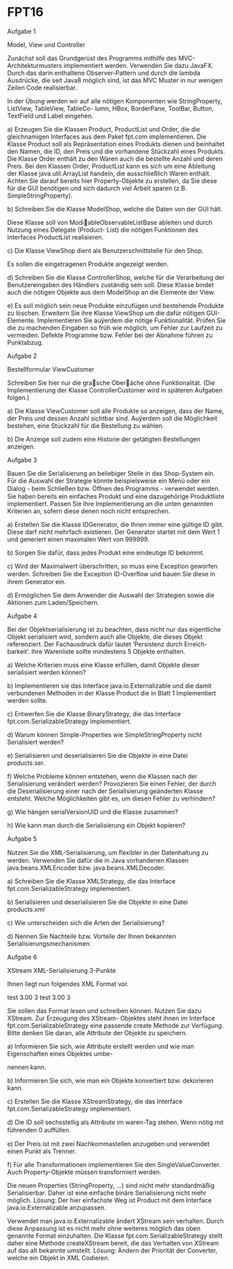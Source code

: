 # FPT16

Aufgabe 1

Model, View und Controller

Zunächst soll das Grundgerüst des Programms mithilfe des MVC-Architekturmusters implementiert werden.
Verwenden Sie dazu JavaFX. Durch das darin enthaltene Observer-Pattern und durch die lambda Ausdrücke,
die seit Java8 möglich sind, ist das MVC Muster in nur wenigen Zeilen Code realisierbar.

In der Übung werden wir auf alle nötigen Komponenten wie StringProperty, ListView, TableView, TableCo-
lumn, HBox, BorderPane, ToolBar, Button, TextField und Label eingehen.

a) Erzeugen Sie die Klassen Product, ProductList und Order, die die gleichnamigen Interfaces aus dem Paket
fpt.com implementieren.
Die Klasse Product soll als Repräsentation eines Produkts dienen und beinhaltet den Namen, die ID,
den Preis und die vorhandene Stückzahl eines Produkts.
Die Klasse Order enthält zu den Waren auch die bestellte Anzahl und deren Preis.
Bei den Klassen Order, ProductList kann es sich um eine Ableitung der Klasse java.util.ArrayList handeln,
die ausschließlich Waren enthält.
Achten Sie darauf bereits hier Property-Objekte zu erstellen, da Sie diese für die GUI benötigen und
sich dadurch viel Arbeit sparen (z.B. SimpleStringProperty).

b) Schreiben Sie die Klasse ModelShop, welche die Daten von der GUI hält.

Diese Klasse soll von ModiableObservableListBase ableiten und durch Nutzung eines Delegate (Product-
List) die nötigen Funktionen des Interfaces ProductList realisieren.

c) Die Klasse ViewShop dient als Benutzerschnittstelle für den Shop.

Es sollen die eingetragenen Produkte angezeigt werden.

d) Schreiben Sie die Klasse ControllerShop, welche für die Verarbeitung der Benutzereingaben des Händlers
zuständig sein soll. Diese Klasse bindet auch die nötigen Objekte aus dem ModelShop an die Elemente
der View.

e) Es soll möglich sein neue Produkte einzufügen und bestehende Produkte zu löschen. Erweitern Sie ihre
Klasse ViewShop um die dafür nötigen GUI-Elemente.
Implementieren Sie auÿerdem die nötige Funktionalität.
Prüfen Sie die zu machenden Eingaben so früh wie möglich, um Fehler zur Laufzeit zu vermeiden.
Defekte Programme bzw. Fehler bei der Abnahme führen zu Punktabzug.


Aufgabe 2


Bestellformular ViewCustomer

Schreiben Sie hier nur die grasche Oberäche ohne Funktionalität.
(Die Implementierung der Klasse ControllerCustomer wird in späteren Aufgaben folgen.)

a) Die Klasse ViewCustomer soll alle Produkte so anzeigen, dass der Name, der Preis und dessen Anzahl
sichtbar sind. Auÿerdem soll die Möglichkeit bestehen, eine Stückzahl für die Bestellung zu wählen.

b) Die Anzeige soll zudem eine Historie der getätigten Bestellungen anzeigen.


Aufgabe 3


Bauen Sie die Serialisierung an beliebiger Stelle in das Shop-System ein. Für die Auswahl der Strategie
könnte beispielsweise ein Menü oder ein Dialog - beim Schließen bzw. Öﬀnen des Programms - verwendet
werden. Sie haben bereits ein einfaches Produkt und eine dazugehörige Produktliste implementiert. Passen
Sie ihre Implementierung an die unten genannten Kriterien an, sofern diese denen noch nicht entsprechen.

a) Erstellen Sie die Klasse IDGenerator, die Ihnen immer eine gültige ID gibt.
Diese darf nicht mehrfach existieren.
Der Generator startet mit dem Wert 1 und generiert einen maximalen Wert von 999999.

b) Sorgen Sie dafür, dass jedes Produkt eine eindeutige ID bekommt.

c) Wird der Maximalwert überschritten, so muss eine Exception geworfen werden.
Schreiben Sie die Exception ID-Overﬂow und bauen Sie diese in ihrem Generator ein.

d) Ermöglichen Sie dem Anwender die Auswahl der Strategien sowie die Aktionen zum Laden/Speichern.


Aufgabe 4


Bei der Objektserialisierung ist zu beachten, dass nicht nur das eigentliche Objekt serialisiert wird, sondern
auch alle Objekte, die dieses Objekt referenziert. Der Fachausdruck dafür lautet ’Persistenz durch Erreich-
barkeit’. Ihre Warenliste sollte mindestens 5 Objekte enthalten.

a) Welche Kriterien muss eine Klasse erfüllen, damit Objekte dieser serialisiert werden können?

b) Implementieren sie das Interface java.io.Externalizable und die damit verbundenen Methoden in der
Klasse Product die in Blatt 1 Implementiert werden sollte.

c) Entwerfen Sie die Klasse BinaryStrategy, die das Interface fpt.com.SerializableStrategy implementiert.

d) Warum können Simple-Properties wie SimpleStringProperty nicht Serialisiert werden?

e) Serialisieren und deserialisieren Sie die Objekte in eine Datei products.ser.

f) Welche Probleme können entstehen, wenn die Klassen nach der Serialisierung verändert werden?
Provozieren Sie einen Fehler, der durch die Deserialisierung einer nach der Serialisierung geänderten
Klasse entsteht. Welche Möglichkeiten gibt es, um diesen Fehler zu verhindern?

g) Wie hängen serialVersionUID und die Klasse zusammen?

h) Wie kann man durch die Serialisierung ein Objekt kopieren?


Aufgabe 5


Nutzen Sie die XML-Serialisierung, um ﬂexibler in der Datenhaltung zu werden. Verwenden Sie dafür die in
Java vorhandenen Klassen java.beans.XMLEncoder bzw. java.beans.XMLDecoder.

a) Schreiben Sie die Klasse XMLStrategy, die das Interface fpt.com.SerializableStrategy implementiert.

b) Serialisieren und deserialisieren Sie die Objekte in eine Datei products.xml

c) Wie unterscheiden sich die Arten der Serialisierung?

d) Nennen Sie Nachteile bzw. Vorteile der Ihnen bekannten Serialisierungsmechanismen.


Aufgabe 6


XStream XML-Serialisierung 3-Punkte

Ihnen liegt nun folgendes XML Format vor.

<waren>
  <ware id="1470706">
    <name>test</name>
    <preis>3.00</preis>
    <anzahl>3</anzahl>
  </ware>
  <ware id="1470707">
    <name>test</name>
    <preis>3.00</preis>
    <anzahl>3</anzahl>
  </ware>
<waren>

Sie sollen das Format lesen und schreiben können. Nutzen Sie dazu XStream. Zur Erzeugung des XStream-
Objektes steht ihnen im Interface fpt.com.SerializableStrategy eine passende create Methode zur Verfügung.
Bitte denken Sie daran, alle Attribute der Objekte zu speichern.

a) Informieren Sie sich, wie Attribute erstellt werden und wie man Eigenschaften eines Objektes umbe-

nennen kann.

b) Informieren Sie sich, wie man ein Objekte konvertiert bzw. dekorieren kann.

c) Erstellen Sie die Klasse XStreamStrategy, die das Interface fpt.com.SerializableStrategy implementiert.

d) Die ID soll sechsstellig als Attribute im waren-Tag stehen. Wenn nötig mit führenden 0 auﬀüllen.

e) Der Preis ist mit zwei Nachkommastellen anzugeben und verwendet einen Punkt als Trenner.

f) Für alle Transformationen implementieren Sie den SingleValueConverter.
Auch Property-Objekte müssen transformiert werden.


Die neuen Properties (StringProperty, ...) sind nicht mehr standardmäßig Serialisierbar. Daher ist eine einfache binäre Serialisierung nicht mehr möglich.
Lösung: Der hier einfachste Weg ist Product mit dem Interface java.io.Externalizable anzupassen.

Verwendet man java.io.Externalizable ändert XStream sein verhalten. Durch
diese Anpassung ist es nicht mehr ohne weiteres möglich das oben genannte Format einzuhalten. Die
Klasse fpt.com.SerializableStrategy stellt daher eine Methode createXStream bereit, die das Verhalten
von XStream auf das alt bekannte umstellt.
Lösung: Ändern der Priorität der Converter, welche ein Objekt in XML Codieren.
